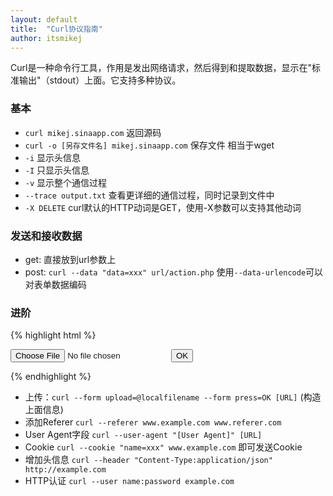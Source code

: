 ```yaml
---
layout: default
title:  "Curl协议指南"
author: itsmikej
---
```


Curl是一种命令行工具，作用是发出网络请求，然后得到和提取数据，显示在"标准输出"（stdout）上面。它支持多种协议。

### 基本

* `curl mikej.sinaapp.com` 返回源码
* `curl -o [另存文件名] mikej.sinaapp.com` 保存文件 相当于wget
* `-i` 显示头信息
* `-I` 只显示头信息
* `-v` 显示整个通信过程
* `--trace output.txt` 查看更详细的通信过程，同时记录到文件中
* `-X DELETE` curl默认的HTTP动词是GET，使用-X参数可以支持其他动词

### 发送和接收数据

  * get: 直接放到url参数上
  * post: `curl --data "data=xxx" url/action.php` 使用`--data-urlencode`可以对表单数据编码

### 进阶

{% highlight html %}
<form method="POST" enctype='multipart/form-data' action="upload.cgi">
  <input type=file name=upload>
  <input type=submit name=press value="OK">
</form>
{% endhighlight %}

* 上传：`curl --form upload=@localfilename --form press=OK [URL]` (构造上面信息)
* 添加Referer `curl --referer www.example.com www.referer.com`
* User Agent字段 `curl --user-agent "[User Agent]" [URL]`
* Cookie `curl --cookie "name=xxx" www.example.com` 即可发送Cookie
* 增加头信息 `curl --header "Content-Type:application/json" http://example.com`
* HTTP认证 `curl --user name:password example.com`
